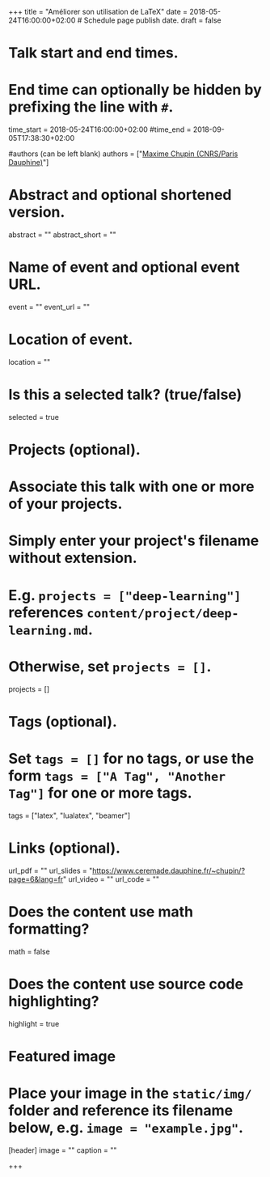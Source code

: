 +++
title = "Améliorer son utilisation de LaTeX"
date = 2018-05-24T16:00:00+02:00  # Schedule page publish date.
draft = false

# Talk start and end times.
#   End time can optionally be hidden by prefixing the line with `#`.
time_start = 2018-05-24T16:00:00+02:00
#time_end = 2018-09-05T17:38:30+02:00

#authors (can be left blank)
authors = ["[Maxime Chupin (CNRS/Paris Dauphine)](https://www.ceremade.dauphine.fr/~chupin/)"]

# Abstract and optional shortened version.
abstract = ""
abstract_short = ""

# Name of event and optional event URL.
event = ""
event_url = ""

# Location of event.
location = ""

# Is this a selected talk? (true/false)
selected = true

# Projects (optional).
#   Associate this talk with one or more of your projects.
#   Simply enter your project's filename without extension.
#   E.g. `projects = ["deep-learning"]` references `content/project/deep-learning.md`.
#   Otherwise, set `projects = []`.
projects = []

# Tags (optional).
#   Set `tags = []` for no tags, or use the form `tags = ["A Tag", "Another Tag"]` for one or more tags.
tags = ["latex", "lualatex", "beamer"]

# Links (optional).
url_pdf = ""
url_slides = "https://www.ceremade.dauphine.fr/~chupin/?page=6&lang=fr"
url_video = ""
url_code = ""

# Does the content use math formatting?
math = false

# Does the content use source code highlighting?
highlight = true

# Featured image
# Place your image in the `static/img/` folder and reference its filename below, e.g. `image = "example.jpg"`.
[header]
image = ""
caption = ""

+++
